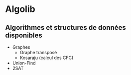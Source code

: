 # Algolib

## Algorithmes et structures de données disponibles
- Graphes
    - Graphe transposé
    - Kosaraju (calcul des CFC)
- Union-Find
- 2SAT
